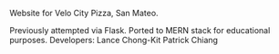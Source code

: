 Website for Velo City Pizza, San Mateo.

Previously attempted via Flask. Ported to MERN stack for educational purposes.
Developers:
Lance Chong-Kit
Patrick Chiang